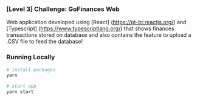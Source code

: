 ### [Level 3] Challenge: GoFinances Web
Web application developed using [React] (https://pt-br.reactjs.org/) and [Typescript] (https://www.typescriptlang.org/) that shows finances transactions stored on database and also contains the feature to upload a .CSV file to feed the database!

### Running Locally

```sh
# install packages
yarn

# start app
yarn start
```
